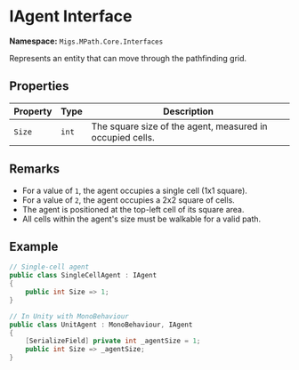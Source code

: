 # IAgent Interface

**Namespace:** `Migs.MPath.Core.Interfaces`

Represents an entity that can move through the pathfinding grid.

## Properties

| Property | Type | Description |
|----------|------|-------------|
| `Size` | `int` | The square size of the agent, measured in occupied cells. |

## Remarks

- For a value of `1`, the agent occupies a single cell (1x1 square).
- For a value of `2`, the agent occupies a 2x2 square of cells.
- The agent is positioned at the top-left cell of its square area.
- All cells within the agent's size must be walkable for a valid path.

## Example

```csharp
// Single-cell agent
public class SingleCellAgent : IAgent
{
    public int Size => 1;
}

// In Unity with MonoBehaviour
public class UnitAgent : MonoBehaviour, IAgent
{
    [SerializeField] private int _agentSize = 1;
    public int Size => _agentSize;
}
``` 